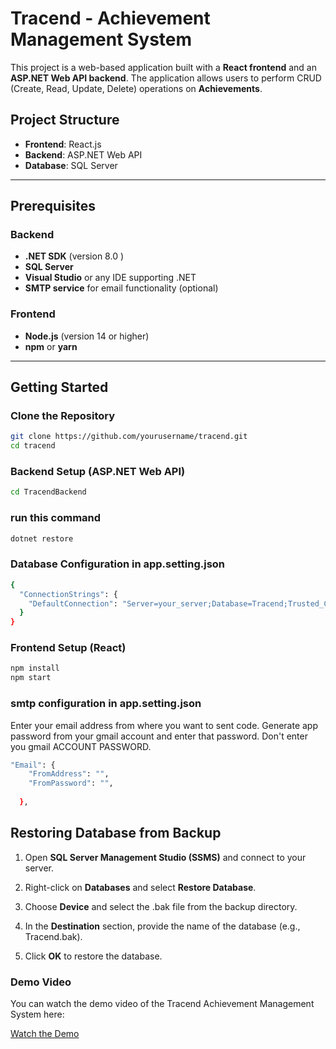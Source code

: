 # Tracend - Achievement Management System

This project is a web-based application built with a **React frontend** and an **ASP.NET Web API backend**. The application allows users to perform CRUD (Create, Read, Update, Delete) operations on **Achievements**.

## Project Structure

- **Frontend**: React.js
- **Backend**: ASP.NET Web API
- **Database**: SQL Server

---

## Prerequisites

### Backend
- **.NET SDK** (version 8.0 )
- **SQL Server**
- **Visual Studio** or any IDE supporting .NET
- **SMTP service** for email functionality (optional)

### Frontend
- **Node.js** (version 14 or higher)
- **npm** or **yarn**

---

## Getting Started

### Clone the Repository

```bash
git clone https://github.com/yourusername/tracend.git
cd tracend
``` 
### Backend Setup (ASP.NET Web API)

```bash
cd TracendBackend
```

### run this command
```bash 
dotnet restore
```

### Database Configuration in app.setting.json
```bash
{
  "ConnectionStrings": {
    "DefaultConnection": "Server=your_server;Database=Tracend;Trusted_Connection=True;"
  }
}
```
### Frontend Setup (React)
```bash
npm install
npm start
```
### smtp configuration in app.setting.json
Enter your email address from where you want to sent code.
Generate app password from your gmail account and enter that password. Don't enter you gmail ACCOUNT PASSWORD.

```bash
"Email": {
    "FromAddress": "",  
    "FromPassword": "",
    
  },
```
Restoring Database from Backup
------------------------------

1.  Open **SQL Server Management Studio (SSMS)** and connect to your server.
    
2.  Right-click on **Databases** and select **Restore Database**.
    
3.  Choose **Device** and select the .bak file from the backup directory.
    
4.  In the **Destination** section, provide the name of the database (e.g., Tracend.bak).
    
5.  Click **OK** to restore the database.


### Demo Video

You can watch the demo video of the Tracend Achievement Management System here:

[Watch the Demo](https://www.youtube.com/watch?v=obMNnxemlQc)


